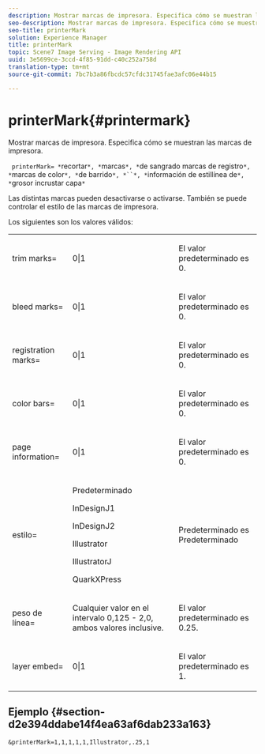 ```yaml
---
description: Mostrar marcas de impresora. Especifica cómo se muestran las marcas de impresora.
seo-description: Mostrar marcas de impresora. Especifica cómo se muestran las marcas de impresora.
seo-title: printerMark
solution: Experience Manager
title: printerMark
topic: Scene7 Image Serving - Image Rendering API
uuid: 3e5699ce-3ccd-4f85-91dd-c40c252a758d
translation-type: tm+mt
source-git-commit: 7bc7b3a86fbcdc57cfdc31745fae3afc06e44b15

---
```



# printerMark{#printermark}

Mostrar marcas de impresora. Especifica cómo se muestran las marcas de impresora.

` printerMark= *`recortar`*, *`marcas`*, *`de sangrado marcas de registro`*, *`marcas de color`*, *`de barrido`*, *``*, *`información de estillínea de`*, *`grosor incrustar capa`*`

Las distintas marcas pueden desactivarse o activarse. También se puede controlar el estilo de las marcas de impresora.

Los siguientes son los valores válidos:

<table id="simpletable_C84560940CAC46D8BE9D0EFEE5EBF323"> 
 <tr class="strow"> 
  <td class="stentry"> <p>trim marks= </p></td> 
  <td class="stentry"> <p>0|1 </p></td> 
  <td class="stentry"> <p>El valor predeterminado es 0. </p></td> 
 </tr> 
 <tr class="strow"> 
  <td class="stentry"> <p>bleed marks= </p></td> 
  <td class="stentry"> <p>0|1 </p></td> 
  <td class="stentry"> <p>El valor predeterminado es 0. </p></td> 
 </tr> 
 <tr class="strow"> 
  <td class="stentry"> <p>registration marks= </p></td> 
  <td class="stentry"> <p>0|1 </p></td> 
  <td class="stentry"> <p>El valor predeterminado es 0. </p></td> 
 </tr> 
 <tr class="strow"> 
  <td class="stentry"> <p>color bars= </p></td> 
  <td class="stentry"> <p>0|1 </p></td> 
  <td class="stentry"> <p>El valor predeterminado es 0. </p></td> 
 </tr> 
 <tr class="strow"> 
  <td class="stentry"> <p>page information= </p></td> 
  <td class="stentry"> <p>0|1 </p></td> 
  <td class="stentry"> <p>El valor predeterminado es 0. </p></td> 
 </tr> 
 <tr class="strow"> 
  <td class="stentry"> <p>estilo= </p></td> 
  <td class="stentry"> <p>Predeterminado </p> <p>InDesignJ1 </p> <p>InDesignJ2 </p> <p>Illustrator </p> <p>IllustratorJ </p> <p>QuarkXPress </p> </td> 
  <td class="stentry"> <p>Predeterminado es Predeterminado </p></td> 
 </tr> 
 <tr class="strow"> 
  <td class="stentry"> <p>peso de línea= </p></td> 
  <td class="stentry"> <p>Cualquier valor en el intervalo 0,125 - 2,0, ambos valores inclusive. </p></td> 
  <td class="stentry"> <p>El valor predeterminado es 0.25. </p></td> 
 </tr> 
 <tr class="strow"> 
  <td class="stentry"> <p>layer embed= </p></td> 
  <td class="stentry"> <p>0|1 </p></td> 
  <td class="stentry"> <p>El valor predeterminado es 1. </p></td> 
 </tr> 
</table>

## Ejemplo {#section-d2e394ddabe14f4ea63af6dab233a163}

`&printerMark=1,1,1,1,1,Illustrator,.25,1`
